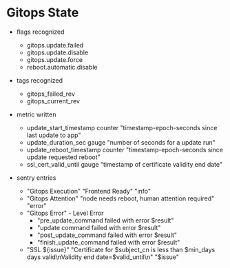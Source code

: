 # Gitops State

+ flags recognized
  + gitops.update.failed
  + gitops.update.disable
  + gitops.update.force
  + reboot.automatic.disable

+ tags recognized
  + gitops_failed_rev
  + gitops_current_rev

+ metric written
  + update_start_timestamp counter "timestamp-epoch-seconds since last update to app"
  + update_duration_sec gauge "number of seconds for a update run"
  + update_reboot_timestamp counter "timestamp-epoch-seconds since update requested reboot"
  + ssl_cert_valid_until gauge "timestamp of certificate validity end date"

+ sentry entries
  + "Gitops Execution" "Frontend Ready" "info"
  + "Gitops Attention" "node needs reboot, human attention required" "error"
  + "Gitops Error" - Level Error
    + "pre_update_command failed with error $result"
    + "update command failed with error $result"
    + "post_update_command failed with error $result"
    + "finish_update_command failed with error $result"
  + "SSL ${issue}" "Certificate for $subject_cn is less than $min_days days valid\nValidity end date=$valid_until\n" "$issue"
